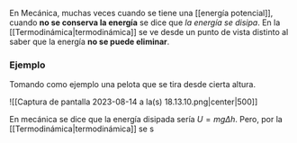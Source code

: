 
En Mecánica, muchas veces cuando se tiene una [[energía potencial]], cuando **no se conserva la energía** se dice que *la energía se disipa*. En la [[Termodinámica|termodinámica]] se ve desde un punto de vista distinto al saber que la energía **no se puede eliminar**. 

### Ejemplo 

Tomando como ejemplo una pelota que se tira desde cierta altura. 

![[Captura de pantalla 2023-08-14 a la(s) 18.13.10.png|center|500]]


En mecánica se dice que la energía disipada sería $U=mg\Delta h$. Pero, por la [[Termodinámica|termodinámica]] se s 